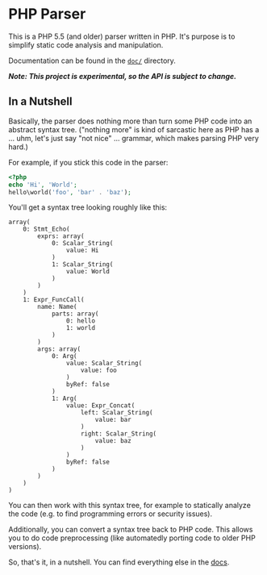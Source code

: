 PHP Parser
==========

This is a PHP 5.5 (and older) parser written in PHP. It's purpose is to simplify static code analysis and
manipulation.

Documentation can be found in the [`doc/`][1] directory.

***Note: This project is experimental, so the API is subject to change.***

In a Nutshell
-------------

Basically, the parser does nothing more than turn some PHP code into an abstract syntax tree. ("nothing
more" is kind of sarcastic here as PHP has a ... uhm, let's just say "not nice" ... grammar, which makes
parsing PHP very hard.)

For example, if you stick this code in the parser:

```php
<?php
echo 'Hi', 'World';
hello\world('foo', 'bar' . 'baz');
```

You'll get a syntax tree looking roughly like this:

```
array(
    0: Stmt_Echo(
        exprs: array(
            0: Scalar_String(
                value: Hi
            )
            1: Scalar_String(
                value: World
            )
        )
    )
    1: Expr_FuncCall(
        name: Name(
            parts: array(
                0: hello
                1: world
            )
        )
        args: array(
            0: Arg(
                value: Scalar_String(
                    value: foo
                )
                byRef: false
            )
            1: Arg(
                value: Expr_Concat(
                    left: Scalar_String(
                        value: bar
                    )
                    right: Scalar_String(
                        value: baz
                    )
                )
                byRef: false
            )
        )
    )
)
```

You can then work with this syntax tree, for example to statically analyze the code (e.g. to find
programming errors or security issues).

Additionally, you can convert a syntax tree back to PHP code. This allows you to do code preprocessing
(like automatedly porting code to older PHP versions).

So, that's it, in a nutshell. You can find everything else in the [docs][1].

 [1]: https://github.com/nikic/PHP-Parser/tree/master/doc
